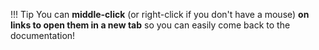 !!! Tip
	You can **middle-click** (or right-click if you don't have a mouse) **on links to open them in a new tab**
	so you can easily come back to the documentation!